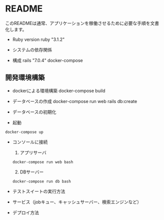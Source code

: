 # README

このREADMEは通常、アプリケーションを稼働させるために必要な手順を文書化します。

* Ruby version
ruby "3.1.2"

* システムの依存関係

* 構成
rails "7.0.4"
docker-compose

## 開発環境構築
* dockerによる環境構築
docker-compose build

* データベースの作成
docker-compose run web rails db:create

* データベースの初期化

* 起動
```
docker-compose up
```

* コンソールに接続

  1. アプリサーバ
    ```
    docker-compose run web bash
    ```

  2. DBサーバー
    ```
    docker-compose run db bash
    ```

* テストスイートの実行方法

* サービス（jobキュー、キャッシュサーバー、検索エンジンなど）

* デプロイ方法

